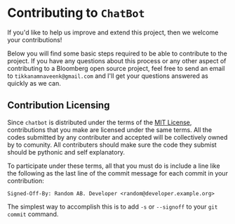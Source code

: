 # Contributing to `ChatBot`

If you'd like to help us improve and extend this project, then we welcome your contributions!

Below you will find some basic steps required to be able to contribute to the project. If
you have any questions about this process or any other aspect of contributing to a Bloomberg open
source project, feel free to send an email to ```tikkanamnaveenk@gmail.com``` and I'll get your questions
answered as quickly as we can.

## Contribution Licensing

Since `chatbot` is distributed under the terms of the [MIT License](LICENSE), contributions that you make
are licensed under the same terms.
All the codes submitted by any contributer and accepted will be collectively owned by to comunity.
All contributers should make sure the code they submist should be pythonic and self explanatory.

To participate under these terms, all that you must do is include a line like the following as the
last line of the commit message for each commit in your contribution:

    Signed-Off-By: Random AB. Developer <random@developer.example.org>

The simplest way to accomplish this is to add `-s` or `--signoff` to your `git commit` command.
